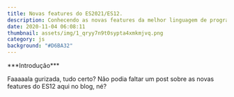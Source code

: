 ```yaml
---
title: Novas features do ES2021/ES12.
description: Conhecendo as novas features da melhor linguagem de programação do mundo! :D
date: 2020-11-04 06:08:11
thumbnail: assets/img/1_qryy7n9t0sypta4xmkmjvq.png
category: js
background: "#D6BA32"
---
```

\*\*\*Introdução\*\*\*

Faaaaala gurizada, tudo certo? Não podia faltar um post sobre as novas features do ES12 aqui no blog, né?